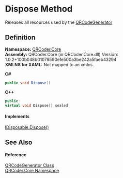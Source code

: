 # Dispose Method


Releases all resources used by the <a href="T_QRCoder_Core_QRCodeGenerator.md">QRCodeGenerator</a>



## Definition
**Namespace:** <a href="N_QRCoder_Core.md">QRCoder.Core</a>  
**Assembly:** QRCoder.Core (in QRCoder.Core.dll) Version: 1.0.2+100b048b01076590efe500a3be242a5faeb43294  
**XMLNS for XAML:** Not mapped to an xmlns.

**C#**
``` C#
public void Dispose()
```
**C++**
``` C++
public:
virtual void Dispose() sealed
```



#### Implements
<a href="https://learn.microsoft.com/dotnet/api/system.idisposable.dispose" target="_blank" rel="noopener noreferrer">IDisposable.Dispose()</a>  


## See Also


#### Reference
<a href="T_QRCoder_Core_QRCodeGenerator.md">QRCodeGenerator Class</a>  
<a href="N_QRCoder_Core.md">QRCoder.Core Namespace</a>  
